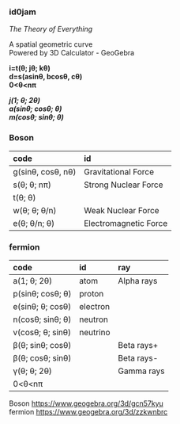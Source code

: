 ### id0jam

*The Theory of Everything*   

A spatial geometric curve   
Powered by 3D Calculator - GeoGebra
   
   
**i=t(θ; jθ; kθ)**   
**d=s(asinθ, bcosθ, cθ)**   
**0<θ<nπ**   

__*j(1; θ; 2θ)*__   
__*a(sinθ; cosθ; θ)*__   
__*m(cosθ; sinθ; θ)*__   


### Boson
| code   | id |  
| :-- | :-- |
| g(sinθ, cosθ, nθ)  |       Gravitational Force | 
|  s(θ; θ; nπ)   |           Strong Nuclear Force|
|  t(θ; θ) | | 
|  w(θ; θ; θ/n)      |        Weak Nuclear Force | 
|  e(θ; θ/n; θ)     |         Electromagnetic Force | 


### fermion
| code   | id |  ray|
| :-- | :-- |:-- |
|a(1; θ; 2θ)          |    atom    |   Alpha rays|
|p(sinθ; cosθ; θ)      |   proton||
|e(sinθ; θ; cosθ)      |   electron||
|n(cosθ; sinθ; θ)     |    neutron||
|v(cosθ; θ; sinθ)      |   neutrino||
|β(θ; sinθ; cosθ)    |           |     Beta rays+|
|β(θ; cosθ; sinθ)      |         |     Beta rays-|
|γ(θ; θ; 2θ)          |           |    Gamma rays|
|0<θ<nπ |||

Boson https://www.geogebra.org/3d/gcn57kyu  
fermion https://www.geogebra.org/3d/zzkwnbrc
